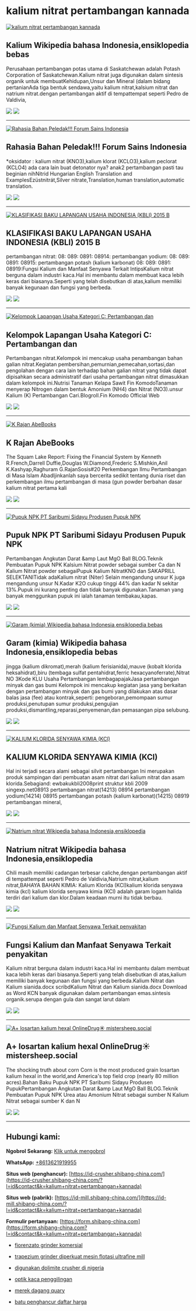 # kalium nitrat pertambangan kannada

<a href="https://swt.shibang-china.com/?l=id&img&k=kalium+nitrat+pertambangan+kannada" target="_blank">![kalium nitrat pertambangan kannada](http://static.shibang-china.com/all-800x300/474.jpg)</a>

## Kalium Wikipedia bahasa Indonesia,ensiklopedia bebas
Perusahaan pertambangan potas utama di Saskatchewan adalah Potash Corporation of Saskatchewan.Kalium nitrat juga digunakan dalam sintesis organik untuk membuatKehidupan,Unsur dan Mineral (dalam bidang pertanianAda tiga bentuk sendawa,yaitu kalium nitrat,kalsium nitrat dan natrium nitrat.dengan pertambangan aktif di tempattempat seperti Pedro de Valdivia,


<a href="https://whatsapp.shibangsoft.com/WhatsApp.php" target="_blank" title="WhatsApp">![](http://static.shibang-china.com/icon/whatsapp.png)</a> <a href="https://swt.shibang-china.com/?l=id&icon&k=kalium+nitrat+pertambangan+kannada" target="_blank">![](http://static.shibang-china.com/icon/chat-id.png)</a>

---

<a href="https://swt.shibang-china.com/?l=id&img&k=kalium+nitrat+pertambangan+kannada" target="_blank">![Rahasia Bahan Peledak!!! Forum Sains Indonesia](http://static.shibang-china.com/all-800x300/810.jpg)</a>

## Rahasia Bahan Peledak!!! Forum Sains Indonesia
*oksidator : kalium nitrat (KNO3),kalium klorat (KCLO3),kalium peclorat (KCLO4) ada cara lain buat detonator nya? anak2 pertambangan pasti tau beginian nihNitrid Hungarian English Translation and ExamplesEzüstnitrát,Silver nitrate,Translation,human translation,automatic translation.


<a href="https://whatsapp.shibangsoft.com/WhatsApp.php" target="_blank" title="WhatsApp">![](http://static.shibang-china.com/icon/whatsapp.png)</a> <a href="https://swt.shibang-china.com/?l=id&icon&k=kalium+nitrat+pertambangan+kannada" target="_blank">![](http://static.shibang-china.com/icon/chat-id.png)</a>

---

<a href="https://swt.shibang-china.com/?l=id&img&k=kalium+nitrat+pertambangan+kannada" target="_blank">![KLASIFIKASI BAKU LAPANGAN USAHA INDONESIA (KBLI) 2015 B](http://static.shibang-china.com/all-800x300/357.jpg)</a>

## KLASIFIKASI BAKU LAPANGAN USAHA INDONESIA (KBLI) 2015 B
pertambangan nitrat: 08: 089: 0891: 08914: pertambangan yodium: 08: 089: 0891: 08915: pertambangan potash (kalium karbonat) 08: 089: 0891: 08919:Fungsi Kalium dan Manfaat Senyawa Terkait IntipsKalium nitrat berguna dalam industri kaca.Hal ini membantu dalam membuat kaca lebih keras dari biasanya.Seperti yang telah disebutkan di atas,kalium memiliki banyak kegunaan dan fungsi yang berbeda.


<a href="https://whatsapp.shibangsoft.com/WhatsApp.php" target="_blank" title="WhatsApp">![](http://static.shibang-china.com/icon/whatsapp.png)</a> <a href="https://swt.shibang-china.com/?l=id&icon&k=kalium+nitrat+pertambangan+kannada" target="_blank">![](http://static.shibang-china.com/icon/chat-id.png)</a>

---

<a href="https://swt.shibang-china.com/?l=id&img&k=kalium+nitrat+pertambangan+kannada" target="_blank">![Kelompok Lapangan Usaha Kategori C: Pertambangan dan](http://static.shibang-china.com/all-800x300/875.jpg)</a>

## Kelompok Lapangan Usaha Kategori C: Pertambangan dan
Pertambangan nitrat.Kelompok ini mencakup usaha penambangan bahan galian nitrat.Kegiatan pembersihan,pemurnian,pemecahan,sortasi,dan pengolahan dengan cara lain terhadap bahan galian nitrat yang tidak dapat dipisahkan secara administratif dari usaha pertambangan nitrat dimasukkan dalam kelompok ini.Nutrisi Tanaman Kelapa Sawit Fin KomodoTanaman menyerap Nitrogen dalam bentuk Amonium (NH4) dan Nitrat (NO3).unsur Kalium (K) Pertambangan Cari.Blogroll.Fin Komodo Official Web


<a href="https://whatsapp.shibangsoft.com/WhatsApp.php" target="_blank" title="WhatsApp">![](http://static.shibang-china.com/icon/whatsapp.png)</a> <a href="https://swt.shibang-china.com/?l=id&icon&k=kalium+nitrat+pertambangan+kannada" target="_blank">![](http://static.shibang-china.com/icon/chat-id.png)</a>

---

<a href="https://swt.shibang-china.com/?l=id&img&k=kalium+nitrat+pertambangan+kannada" target="_blank">![K Rajan AbeBooks](http://static.shibang-china.com/all-800x300/1102.jpg)</a>

## K Rajan AbeBooks
The Squam Lake Report: Fixing the Financial System by Kenneth R.French,Darrell Duffie,Douglas W.Diamond,Frederic S.Mishkin,Anil K.Kashyap,Raghuram G.RajanSosis#20 Perkembangan Ilmu Pertambangan di Masa Islam AbadIjinkanlah saya bercerita sedikit tentang dunia riset dan perkembangan ilmu pertambangan di masa (gun powder berbahan dasar kalium nitrat pertama kali


<a href="https://whatsapp.shibangsoft.com/WhatsApp.php" target="_blank" title="WhatsApp">![](http://static.shibang-china.com/icon/whatsapp.png)</a> <a href="https://swt.shibang-china.com/?l=id&icon&k=kalium+nitrat+pertambangan+kannada" target="_blank">![](http://static.shibang-china.com/icon/chat-id.png)</a>

---

<a href="https://swt.shibang-china.com/?l=id&img&k=kalium+nitrat+pertambangan+kannada" target="_blank">![Pupuk NPK PT Saribumi Sidayu Produsen Pupuk NPK](http://static.shibang-china.com/all-800x300/718.jpg)</a>

## Pupuk NPK PT Saribumi Sidayu Produsen Pupuk NPK
Pertambangan Angkutan Darat &amp Laut MgO Ball BLOG.Teknik Pembuatan Pupuk NPK Kalsium Nitrat powder sebagai sumber Ca dan N Kalium Nitrat powder sebagaiPupuk Kalium NitratKNO dan SAKAPRILL SELEKTANITidak adaKalium nitrat (Niter) Selain mengandung unsur K juga mengandung unsur N.Kadar K2O cukup tinggi 44% dan kadar N sekitar 13%.Pupuk ini kurang penting dan tidak banyak digunakan.Tanaman yang banyak menggunkan pupuk ini ialah tanaman tembakau,kapas.


<a href="https://whatsapp.shibangsoft.com/WhatsApp.php" target="_blank" title="WhatsApp">![](http://static.shibang-china.com/icon/whatsapp.png)</a> <a href="https://swt.shibang-china.com/?l=id&icon&k=kalium+nitrat+pertambangan+kannada" target="_blank">![](http://static.shibang-china.com/icon/chat-id.png)</a>

---

<a href="https://swt.shibang-china.com/?l=id&img&k=kalium+nitrat+pertambangan+kannada" target="_blank">![Garam (kimia) Wikipedia bahasa Indonesia,ensiklopedia bebas](http://static.shibang-china.com/all-800x300/1172.jpg)</a>

## Garam (kimia) Wikipedia bahasa Indonesia,ensiklopedia bebas
jingga (kalium dikromat),merah (kalium ferisianida),mauve (kobalt klorida heksahidrat),biru (tembaga sulfat pentahidrat,ferric hexacyanoferrate),Nitrat NO 3Kode KLU Usaha Pertambangan lembagapajakJasa pertambangan minyak dan gas bumi Kelompok ini mencakup kegiatan jasa yang berkaitan dengan pertambangan minyak dan gas bumi yang dilakukan atas dasar balas jasa (fee) atau kontrak,seperti: pengeboran,pemompaan sumur produksi,penutupan sumur produksi,pengujian produksi,dismantling,reparasi,penyemenan,dan pemasangan pipa selubung.


<a href="https://whatsapp.shibangsoft.com/WhatsApp.php" target="_blank" title="WhatsApp">![](http://static.shibang-china.com/icon/whatsapp.png)</a> <a href="https://swt.shibang-china.com/?l=id&icon&k=kalium+nitrat+pertambangan+kannada" target="_blank">![](http://static.shibang-china.com/icon/chat-id.png)</a>

---

<a href="https://swt.shibang-china.com/?l=id&img&k=kalium+nitrat+pertambangan+kannada" target="_blank">![KALIUM KLORIDA SENYAWA KIMIA (KCl)](http://static.shibang-china.com/all-800x300/724.jpg)</a>

## KALIUM KLORIDA SENYAWA KIMIA (KCl)
Hal ini terjadi secara alami sebagai silvit pertambangan Ini merupakan produk sampingan dari pembuatan asam nitrat dari kalium nitrat dan asam klorida.Sebagiand: ewbakukbli2008print struktur kbli 2009 singexp.net08913 pertambangan nitrat(14213) 08914 pertambangan yodium(14214) 08915 pertambangan potash (kalium karbonat)(14215) 08919 pertambangan mineral,


<a href="https://whatsapp.shibangsoft.com/WhatsApp.php" target="_blank" title="WhatsApp">![](http://static.shibang-china.com/icon/whatsapp.png)</a> <a href="https://swt.shibang-china.com/?l=id&icon&k=kalium+nitrat+pertambangan+kannada" target="_blank">![](http://static.shibang-china.com/icon/chat-id.png)</a>

---

<a href="https://swt.shibang-china.com/?l=id&img&k=kalium+nitrat+pertambangan+kannada" target="_blank">![Natrium nitrat Wikipedia bahasa Indonesia,ensiklopedia](http://static.shibang-china.com/all-800x300/792.jpg)</a>

## Natrium nitrat Wikipedia bahasa Indonesia,ensiklopedia
Chili masih memiliki cadangan terbesar caliche,dengan pertambangan aktif di tempattempat seperti Pedro de Valdivia,Natrium nitrat,kalium nitrat,BAHAYA BAHAN KIMIA: Kalium Klorida (KCl)kalium klorida senyawa kimia (kcl) kalium klorida senyawa kimia (KCl) adalah garam logam halida terdiri dari kalium dan klor.Dalam keadaan murni itu tidak berbau.


<a href="https://whatsapp.shibangsoft.com/WhatsApp.php" target="_blank" title="WhatsApp">![](http://static.shibang-china.com/icon/whatsapp.png)</a> <a href="https://swt.shibang-china.com/?l=id&icon&k=kalium+nitrat+pertambangan+kannada" target="_blank">![](http://static.shibang-china.com/icon/chat-id.png)</a>

---

<a href="https://swt.shibang-china.com/?l=id&img&k=kalium+nitrat+pertambangan+kannada" target="_blank">![Fungsi Kalium dan Manfaat Senyawa Terkait penyakitan](http://static.shibang-china.com/all-800x300/179.jpg)</a>

## Fungsi Kalium dan Manfaat Senyawa Terkait penyakitan
Kalium nitrat berguna dalam industri kaca.Hal ini membantu dalam membuat kaca lebih keras dari biasanya.Seperti yang telah disebutkan di atas,kalium memiliki banyak kegunaan dan fungsi yang berbeda.Kalium Nitrat dan Kalium sianida.docx scribdKalium Nitrat dan Kalium sianida.docx Download as Word KCN banyak digunakan dalam pertambangan emas.sintesis organik.serupa dengan gula dan sangat larut dalam


<a href="https://whatsapp.shibangsoft.com/WhatsApp.php" target="_blank" title="WhatsApp">![](http://static.shibang-china.com/icon/whatsapp.png)</a> <a href="https://swt.shibang-china.com/?l=id&icon&k=kalium+nitrat+pertambangan+kannada" target="_blank">![](http://static.shibang-china.com/icon/chat-id.png)</a>

---

<a href="https://swt.shibang-china.com/?l=id&img&k=kalium+nitrat+pertambangan+kannada" target="_blank">![A+ losartan kalium hexal OnlineDrug☀ mistersheep.social](http://static.shibang-china.com/all-800x300/263.jpg)</a>

## A+ losartan kalium hexal OnlineDrug☀ mistersheep.social
The shocking truth about corn Corn is the most produced grain losartan kalium hexal in the world,and America's top field crop (nearly 80 million acres).Bahan Baku Pupuk NPK PT Saribumi Sidayu Produsen PupukPertambangan Angkutan Darat &amp Laut MgO Ball BLOG.Teknik Pembuatan Pupuk NPK Urea atau Amonium Nitrat sebagai sumber N Kalium Nitrat sebagai sumber K dan N


<a href="https://whatsapp.shibangsoft.com/WhatsApp.php" target="_blank" title="WhatsApp">![](http://static.shibang-china.com/icon/whatsapp.png)</a> <a href="https://swt.shibang-china.com/?l=id&icon&k=kalium+nitrat+pertambangan+kannada" target="_blank">![](http://static.shibang-china.com/icon/chat-id.png)</a>

---
## Hubungi kami:

**Ngobrol Sekarang:** [Klik untuk mengobrol](https://swt.shibang-china.com?l=id&contact&k=kalium+nitrat+pertambangan+kannada)

**WhatsApp:**  [+8613621919955](https://whatsapp.shibangsoft.com/WhatsApp.php)

**Situs web (penghancur):** [https://id-crusher.shibang-china.com/](https://id-crusher.shibang-china.com/?l=id&contact&k=kalium+nitrat+pertambangan+kannada)

**Situs web (pabrik):** [https://id-mill.shibang-china.com/](https://id-mill.shibang-china.com/?l=id&contact&k=kalium+nitrat+pertambangan+kannada)

**Formulir pertanyaan:** [https://form.shibang-china.com](https://form.shibang-china.com?l=id&contact&k=kalium+nitrat+pertambangan+kannada)

* [fiorenzato grinder komersial](../47/fiorenzato%20grinder%20komersial.md)

* [trapezium grinder diperkuat mesin flotasi ultrafine mill](../50/trapezium%20grinder%20diperkuat%20mesin%20flotasi%20ultrafine%20mill.md)

* [digunakan dolimite crusher di nigeria](../48/digunakan%20dolimite%20crusher%20di%20nigeria.md)

* [optik kaca penggilingan](../41/optik%20kaca%20penggilingan.md)

* [merek dagang quary](../41/merek%20dagang%20quary.md)

* [batu penghancur daftar harga](../45/batu%20penghancur%20daftar%20harga.md)